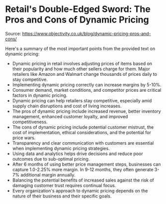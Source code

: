 # Retail's Double-Edged Sword: The Pros and Cons of Dynamic Pricing

Source: https://www.objectivity.co.uk/blog/dynamic-pricing-pros-and-cons/

Here's a summary of the most important points from the provided text on dynamic pricing:

- Dynamic pricing in retail involves adjusting prices of items based on their popularity and how much other sellers charge for them. Major retailers like Amazon and Walmart change thousands of prices daily to stay competitive.
- Implementing dynamic pricing correctly can increase margins by 5-10%.
- Consumer demand, market conditions, and competitor prices are critical factors in dynamic pricing.
- Dynamic pricing can help retailers stay competitive, especially amid supply chain disruptions and cost of living increases.
- The pros of dynamic pricing include increased revenue, better inventory management, enhanced customer loyalty, and improved competitiveness.
- The cons of dynamic pricing include potential customer mistrust, the cost of implementation, ethical considerations, and the potential for price wars.
- Transparency and clear communication with customers are essential when implementing dynamic pricing strategies.
- Using data and analytics helps drive decisions and reduce poor outcomes due to sub-optimal pricing.
- After 6 months of using better price management steps, businesses can capture 1.0-2.25% more margin. In 9-12 months, they often generate 3-7% additional margin annually.
- Balancing the potential benefits of increased sales against the risk of damaging customer trust requires continual focus.
- Every organization's approach to dynamic pricing depends on the nature of their business and their specific goals.